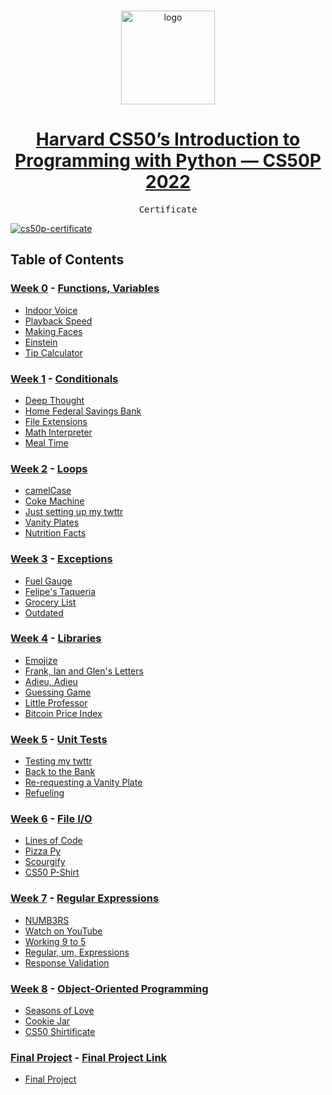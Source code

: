 <br>

<p align="center">
<img src="https://i.imgur.com/Jj740Yd.png" alt="logo" height="150"/>
</p>

<h1 align="center"><a href="https://cs50.harvard.edu/python/2022/">
Harvard CS50’s Introduction to Programming with Python — CS50P 2022
</a></h1>

<p align="center">
  
</p>

<pre align="center">
Certificate
</pre>

<a href="">
  <img src="" alt="cs50p-certificate"/>
</a>

## Table of Contents
### [Week 0](./Week0/) - [Functions, Variables](https://cs50.harvard.edu/python/2022/weeks/0/)
- [Indoor Voice](./Week0/IndoorVoice)
- [Playback Speed](./Week0/PlaybackSpeed)
- [Making Faces](./Week0/MakingFaces)
- [Einstein](./Week0/Einstein)
- [Tip Calculator](./Week0/TipCalculator)

### [Week 1](./Week1/) - [Conditionals](https://cs50.harvard.edu/python/2022/weeks/1/)
- [Deep Thought](./Week1/DeepThought)
- [Home Federal Savings Bank](./Week1/HomeFederalSavingsBank)
- [File Extensions](./Week1/FileExtensions)
- [Math Interpreter](./Week1/MathInterpreter)
- [Meal Time](./Week1/MealTime)

### [Week 2](./Week2/) - [Loops](https://cs50.harvard.edu/python/2022/weeks/2/)
- [camelCase](./Week2/CamelCase)
- [Coke Machine](./Week2/CokeMachine)
- [Just setting up my twttr](./Week2/JustSettingUpMyTwttr)
- [Vanity Plates](./Week2/VanityPlates)
- [Nutrition Facts](./Week2/NutritionFacts)

### [Week 3](./Week3/) - [Exceptions](https://cs50.harvard.edu/python/2022/weeks/3/)
- [Fuel Gauge](./Week3/FuelGauge)
- [Felipe's Taqueria](./Week3/Felipe'sTaqueria)
- [Grocery List](./Week3/GroceryList)
- [Outdated](./Week3/Outdated)

### [Week 4](./Week4/) - [Libraries](https://cs50.harvard.edu/python/2022/weeks/4/)
- [Emojize](./Week4/Emojize)
- [Frank, Ian and Glen's Letters](./Week4/FrankAndGlen'sLetters)
- [Adieu, Adieu](./Week4/Adieu,Adieu)
- [Guessing Game](./Week4/GuessingGame)
- [Little Professor](./Week4/LittleProfessor)
- [Bitcoin Price Index](./Week4/BitcoinPriceIndex)

### [Week 5](./Week5/) - [Unit Tests](https://cs50.harvard.edu/python/2022/weeks/5/)
- [Testing my twttr](./Week5/TestingMyTwittr)
- [Back to the Bank](./Week5/BackToTheBank)
- [Re-requesting a Vanity Plate](./Week5/Re-requestingAVanityPlate)
- [Refueling](./Week5/Refueling)

### [Week 6](./Week6/) - [File I/O](https://cs50.harvard.edu/python/2022/weeks/6/)
- [Lines of Code](./Week6/LinesOfCode)
- [Pizza Py](./Week6/PizzaPy)
- [Scourgify](./Week6/Scourgify)
- [CS50 P-Shirt](./Week6/CS50P-Shirt)

### [Week 7](./Week7/) - [Regular Expressions](https://cs50.harvard.edu/python/2022/weeks/7/)
- [NUMB3RS](./Week7/NUMB3RS)
- [Watch on YouTube](./Week7/WatchOnYouTube)
- [Working 9 to 5](./Week7/Working9to5)
- [Regular, um, Expressions](./Week7/RegularUmExpressions)
- [Response Validation](./Week7/ResponseValidation)

### [Week 8](./Week8/) - [Object-Oriented Programming](https://cs50.harvard.edu/python/2022/weeks/8)
- [Seasons of Love](./Week8/SeasonsOfLove)
- [Cookie Jar](./Week8/CookieJar)
- [CS50 Shirtificate](./Week8/CS50Shirtificate)

### [Final Project](./FinalProject/) - [Final Project Link](https://cs50.harvard.edu/python/2022/project/)
- [Final Project](./FinalProject/)